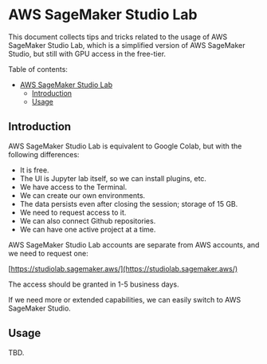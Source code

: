 # AWS SageMaker Studio Lab

This document collects tips and tricks related to the usage of AWS SageMaker Studio Lab, which is a simplified version of AWS SageMaker Studio, but still with GPU access in the free-tier.

Table of contents:

- [AWS SageMaker Studio Lab](#aws-sagemaker-studio-lab)
  - [Introduction](#introduction)
  - [Usage](#usage)

## Introduction

AWS SageMaker Studio Lab is equivalent to Google Colab, but with the following differences:

- It is free.
- The UI is Jupyter lab itself, so we can install plugins, etc.
- We have access to the Terminal.
- We can create our own environments.
- The data persists even after closing the session; storage of 15 GB.
- We need to request access to it.
- We can also connect Github repositories.
- We can have one active project at a time.

AWS SageMaker Studio Lab accounts are separate from AWS accounts, and we need to request one:

[https://studiolab.sagemaker.aws/](https://studiolab.sagemaker.aws/)

The access should be granted in 1-5 business days.

If we need more or extended capabilities, we can easily switch to AWS SageMaker Studio.

## Usage

TBD.
